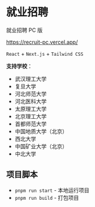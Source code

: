 # 就业招聘

就业招聘 PC 版

https://recruit-pc.vercel.app/

`React` + `Next.js` + `Tailwind CSS`

**支持学校**：
- 武汉理工大学
- 复旦大学
- 河北师范大学
- 河北医科大学
- 太原理工大学
- 北京理工大学
- 首都师范大学
- 中国地质大学（北京）
- 西北大学
- 中国矿业大学（北京）
- 中北大学

## 项目脚本

* `pnpm run start` - 本地运行项目
* `pnpm run build` - 打包项目
